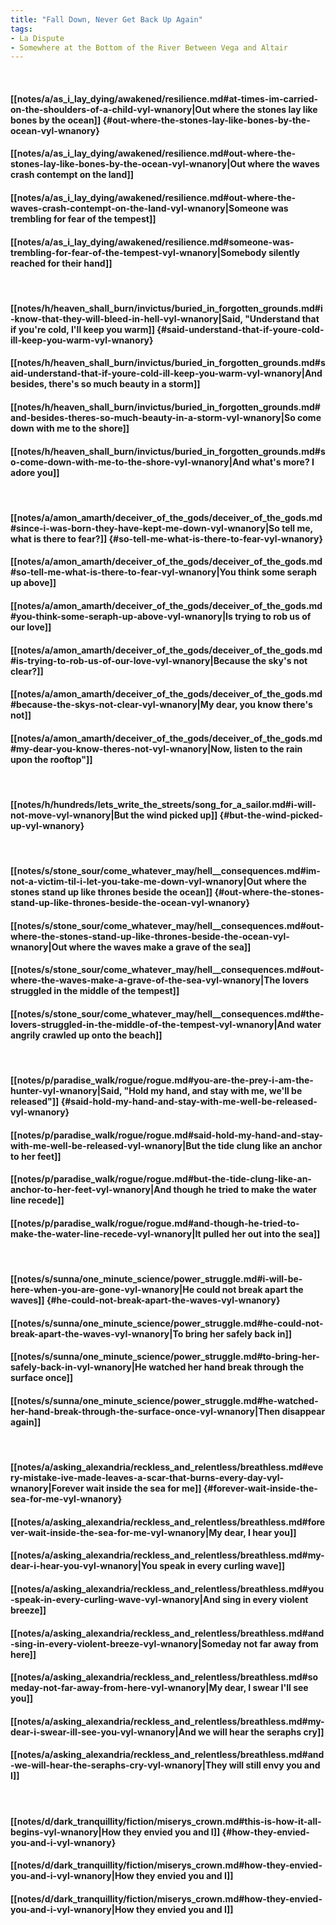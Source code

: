 ```yaml
---
title: "Fall Down, Never Get Back Up Again"
tags:
- La Dispute
- Somewhere at the Bottom of the River Between Vega and Altair
---
```

&nbsp;
#### [[notes/a/as_i_lay_dying/awakened/resilience.md#at-times-im-carried-on-the-shoulders-of-a-child-vyl-wnanory|Out where the stones lay like bones by the ocean]] {#out-where-the-stones-lay-like-bones-by-the-ocean-vyl-wnanory}
#### [[notes/a/as_i_lay_dying/awakened/resilience.md#out-where-the-stones-lay-like-bones-by-the-ocean-vyl-wnanory|Out where the waves crash contempt on the land]]
#### [[notes/a/as_i_lay_dying/awakened/resilience.md#out-where-the-waves-crash-contempt-on-the-land-vyl-wnanory|Someone was trembling for fear of the tempest]]
#### [[notes/a/as_i_lay_dying/awakened/resilience.md#someone-was-trembling-for-fear-of-the-tempest-vyl-wnanory|Somebody silently reached for their hand]]
&nbsp;
#### [[notes/h/heaven_shall_burn/invictus/buried_in_forgotten_grounds.md#i-know-that-they-will-bleed-in-hell-vyl-wnanory|Said, "Understand that if you're cold, I'll keep you warm]] {#said-understand-that-if-youre-cold-ill-keep-you-warm-vyl-wnanory}
#### [[notes/h/heaven_shall_burn/invictus/buried_in_forgotten_grounds.md#said-understand-that-if-youre-cold-ill-keep-you-warm-vyl-wnanory|And besides, there's so much beauty in a storm]]
#### [[notes/h/heaven_shall_burn/invictus/buried_in_forgotten_grounds.md#and-besides-theres-so-much-beauty-in-a-storm-vyl-wnanory|So come down with me to the shore]]
#### [[notes/h/heaven_shall_burn/invictus/buried_in_forgotten_grounds.md#so-come-down-with-me-to-the-shore-vyl-wnanory|And what's more? I adore you]]
&nbsp;
#### [[notes/a/amon_amarth/deceiver_of_the_gods/deceiver_of_the_gods.md#since-i-was-born-they-have-kept-me-down-vyl-wnanory|So tell me, what is there to fear?]] {#so-tell-me-what-is-there-to-fear-vyl-wnanory}
#### [[notes/a/amon_amarth/deceiver_of_the_gods/deceiver_of_the_gods.md#so-tell-me-what-is-there-to-fear-vyl-wnanory|You think some seraph up above]]
#### [[notes/a/amon_amarth/deceiver_of_the_gods/deceiver_of_the_gods.md#you-think-some-seraph-up-above-vyl-wnanory|Is trying to rob us of our love]]
#### [[notes/a/amon_amarth/deceiver_of_the_gods/deceiver_of_the_gods.md#is-trying-to-rob-us-of-our-love-vyl-wnanory|Because the sky's not clear?]]
#### [[notes/a/amon_amarth/deceiver_of_the_gods/deceiver_of_the_gods.md#because-the-skys-not-clear-vyl-wnanory|My dear, you know there's not]]
#### [[notes/a/amon_amarth/deceiver_of_the_gods/deceiver_of_the_gods.md#my-dear-you-know-theres-not-vyl-wnanory|Now, listen to the rain upon the rooftop"]]
&nbsp;
#### [[notes/h/hundreds/lets_write_the_streets/song_for_a_sailor.md#i-will-not-move-vyl-wnanory|But the wind picked up]] {#but-the-wind-picked-up-vyl-wnanory}
&nbsp;
#### [[notes/s/stone_sour/come_whatever_may/hell__consequences.md#im-not-a-victim-til-i-let-you-take-me-down-vyl-wnanory|Out where the stones stand up like thrones beside the ocean]] {#out-where-the-stones-stand-up-like-thrones-beside-the-ocean-vyl-wnanory}
#### [[notes/s/stone_sour/come_whatever_may/hell__consequences.md#out-where-the-stones-stand-up-like-thrones-beside-the-ocean-vyl-wnanory|Out where the waves make a grave of the sea]]
#### [[notes/s/stone_sour/come_whatever_may/hell__consequences.md#out-where-the-waves-make-a-grave-of-the-sea-vyl-wnanory|The lovers struggled in the middle of the tempest]]
#### [[notes/s/stone_sour/come_whatever_may/hell__consequences.md#the-lovers-struggled-in-the-middle-of-the-tempest-vyl-wnanory|And water angrily crawled up onto the beach]]
&nbsp;
#### [[notes/p/paradise_walk/rogue/rogue.md#you-are-the-prey-i-am-the-hunter-vyl-wnanory|Said, "Hold my hand, and stay with me, we'll be released"]] {#said-hold-my-hand-and-stay-with-me-well-be-released-vyl-wnanory}
#### [[notes/p/paradise_walk/rogue/rogue.md#said-hold-my-hand-and-stay-with-me-well-be-released-vyl-wnanory|But the tide clung like an anchor to her feet]]
#### [[notes/p/paradise_walk/rogue/rogue.md#but-the-tide-clung-like-an-anchor-to-her-feet-vyl-wnanory|And though he tried to make the water line recede]]
#### [[notes/p/paradise_walk/rogue/rogue.md#and-though-he-tried-to-make-the-water-line-recede-vyl-wnanory|It pulled her out into the sea]]
&nbsp;
#### [[notes/s/sunna/one_minute_science/power_struggle.md#i-will-be-here-when-you-are-gone-vyl-wnanory|He could not break apart the waves]] {#he-could-not-break-apart-the-waves-vyl-wnanory}
#### [[notes/s/sunna/one_minute_science/power_struggle.md#he-could-not-break-apart-the-waves-vyl-wnanory|To bring her safely back in]]
#### [[notes/s/sunna/one_minute_science/power_struggle.md#to-bring-her-safely-back-in-vyl-wnanory|He watched her hand break through the surface once]]
#### [[notes/s/sunna/one_minute_science/power_struggle.md#he-watched-her-hand-break-through-the-surface-once-vyl-wnanory|Then disappear again]]
&nbsp;
#### [[notes/a/asking_alexandria/reckless_and_relentless/breathless.md#every-mistake-ive-made-leaves-a-scar-that-burns-every-day-vyl-wnanory|Forever wait inside the sea for me]] {#forever-wait-inside-the-sea-for-me-vyl-wnanory}
#### [[notes/a/asking_alexandria/reckless_and_relentless/breathless.md#forever-wait-inside-the-sea-for-me-vyl-wnanory|My dear, I hear you]]
#### [[notes/a/asking_alexandria/reckless_and_relentless/breathless.md#my-dear-i-hear-you-vyl-wnanory|You speak in every curling wave]]
#### [[notes/a/asking_alexandria/reckless_and_relentless/breathless.md#you-speak-in-every-curling-wave-vyl-wnanory|And sing in every violent breeze]]
#### [[notes/a/asking_alexandria/reckless_and_relentless/breathless.md#and-sing-in-every-violent-breeze-vyl-wnanory|Someday not far away from here]]
#### [[notes/a/asking_alexandria/reckless_and_relentless/breathless.md#someday-not-far-away-from-here-vyl-wnanory|My dear, I swear I'll see you]]
#### [[notes/a/asking_alexandria/reckless_and_relentless/breathless.md#my-dear-i-swear-ill-see-you-vyl-wnanory|And we will hear the seraphs cry]]
#### [[notes/a/asking_alexandria/reckless_and_relentless/breathless.md#and-we-will-hear-the-seraphs-cry-vyl-wnanory|They will still envy you and I]]
&nbsp;
#### [[notes/d/dark_tranquillity/fiction/miserys_crown.md#this-is-how-it-all-begins-vyl-wnanory|How they envied you and I]] {#how-they-envied-you-and-i-vyl-wnanory}
#### [[notes/d/dark_tranquillity/fiction/miserys_crown.md#how-they-envied-you-and-i-vyl-wnanory|How they envied you and I]]
#### [[notes/d/dark_tranquillity/fiction/miserys_crown.md#how-they-envied-you-and-i-vyl-wnanory|How they envied you and I]]
